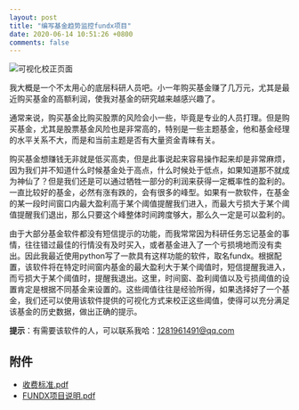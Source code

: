 ```yaml
---
layout: post
title: "编写基金趋势监控fundx项目"
date: 2020-06-14 10:51:26 +0800
comments: false
---
```


![可视化校正页面](https://jekyll-1251110281.file.myqcloud.com/images/fund_float_window_20200614_compressed_masked.jpg)

我大概是一个不太用心的底层科研人员吧。小一年购买基金赚了几万元，尤其是最近购买基金的高额利润，使我对基金的研究越来越感兴趣了。

通常来说，购买基金比购买股票的风险会小一些，毕竟是专业的人员打理。但是购买基金，尤其是股票基金风险也是非常高的，特别是一些主题基金，他和基金经理的水平关系不大，而是和当前主题是否有大量资金青睐有关。

购买基金想赚钱无非就是低买高卖，但是此事说起来容易操作起来却是非常麻烦，因为我们并不知道什么时候基金处于高点，什么时候处于低点，如果知道那不就成为神仙了？但是我们还是可以通过牺牲一部分的利润来获得一定概率性的盈利的。一直比较好的基金，必然有涨有跌的，会有很多的峰型。如果有一款软件，在基金的某一段时间窗口内最大盈利高于某个阈值提醒我们进入，而最大亏损大于某个阈值提醒我们退出，那么只要这个峰整体时间跨度够大，那么久一定是可以盈利的。

由于大部分基金软件都没有短信提示的功能，而我常常因为科研任务忘记基金的事情，往往错过最佳的行情没有及时买入，或者基金进入了一个亏损境地而没有卖出。因此我最近使用python写了一款具有这样功能的软件，取名fundx。根据配置，该软件将在特定时间窗内基金的最大盈利大于某个阈值时，短信提醒我进入，而亏损大于某个阈值时，提醒我退出。这里，时间窗、盈利阈值以及亏损阈值的设置肯定是根据不同基金来设置的。这些阈值往往是经验所得，如果选择好了一个基金，我们还可以使用该软件提供的可视化方式来校正这些阈值，使得可以充分满足该基金的历史数据，做出正确的提示。

**提示**：有需要该软件的人，可以联系我哈：[1281961491@qq.com](mailto:1281961491@qq.com)

## 附件

- [收费标准.pdf](https://jekyll-gen-1251110281.file.myqcloud.com/fundx/%E6%94%B6%E8%B4%B9%E6%A0%87%E5%87%86.pdf)
- [FUNDX项目说明.pdf](https://jekyll-gen-1251110281.file.myqcloud.com/fundx/FUNDX%E9%A1%B9%E7%9B%AE%E8%AF%B4%E6%98%8E.pdf)
